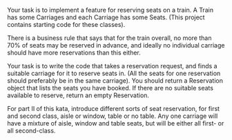 
Your task is to implement a feature for reserving seats on a train. A Train has some Carriages and each Carriage has some Seats. (This project contains starting code for these classes).

There is a business rule that says that for the train overall, no more than 70% of seats may be reserved in advance, and ideally no individual carriage should have more reservations than this either.

Your task is to write the code that takes a reservation request, and finds a suitable carriage for it to reserve seats in. (All the seats for one reservation should preferably be in the same carriage). You should return a Reservation object that lists the seats you have booked. If there are no suitable seats available to reserve, return an empty Reservation. 

For part II of this kata, introduce different sorts of seat reservation, for first and second class, aisle or window, table or no table. Any one carriage will have a mixture of aisle, window and table seats, but will be either all first- or all second-class.